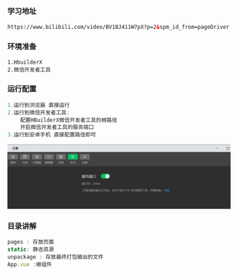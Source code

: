 ### 学习地址

```xml
https://www.bilibili.com/video/BV1BJ411W7pX?p=2&spm_id_from=pageDriver
```

### 环境准备

```
1.HbuilderX
2.微信开发者工具
```

### 运行配置

```js
1.运行到浏览器 直接运行
2.运行到微信开发者工具:
	配置HBuilderX微信开发者工具的根路径
	开启微信开发者工具的服务端口
3.运行到安卓手机 直接配置路径即可
```

![image-20220429213923447](image-20220429213923447.png)

### 目录讲解

```js
pages : 存放页面
static: 静态资源
unpackage : 存放最终打包输出的文件
App.vue :根组件
```

